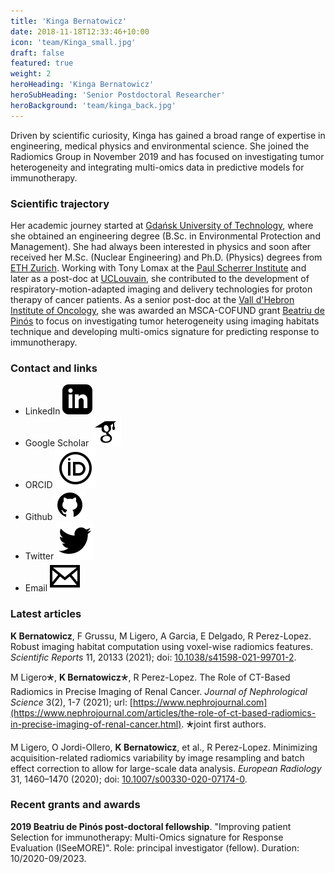 ```yaml
---
title: 'Kinga Bernatowicz'
date: 2018-11-18T12:33:46+10:00
icon: 'team/Kinga_small.jpg'
draft: false
featured: true
weight: 2
heroHeading: 'Kinga Bernatowicz'
heroSubHeading: 'Senior Postdoctoral Researcher'
heroBackground: 'team/kinga_back.jpg'
---
```

Driven by scientific curiosity, Kinga has gained a broad range of expertise in engineering, medical physics and environmental science. She joined the Radiomics Group in November 2019 and has focused on investigating tumor heterogeneity and integrating multi-omics data in predictive models for immunotherapy.
### Scientific trajectory

Her academic journey started at [Gdańsk University of Technology](https://pg.edu.pl/en), where she obtained an engineering degree (B.Sc. in Environmental Protection and Management). She had always been interested in physics and soon after received her M.Sc. (Nuclear Engineering) and Ph.D. (Physics) degrees from [ETH Zurich](https://ethz.ch). Working with Tony Lomax at the [Paul Scherrer Institute](https://psi.ch) and later as a post-doc at [UCLouvain](https://uclouvain.be), she contributed to the development of respiratory-motion-adapted imaging and delivery technologies for proton therapy of cancer patients. As a senior post-doc at the [Vall d'Hebron Institute of Oncology](https://www.vhio.net/), she was awarded an MSCA-COFUND grant [Beatriu de Pinós](https://agaur.gencat.cat/en/Beatriu-de-Pinos/postdocs-bp/coneix-els-postdocs-bp/ciencies-mediques-i-de-la-salut/) to focus on investigating tumor heterogeneity using imaging habitats technique and developing multi-omics signature for predicting response to immunotherapy. 

### Contact and links

- LinkedIn [![profile](/social/linkedin.svg)](https://www.linkedin.com/in/kinga-bernatowicz-8091b2a6/)
- Google Scholar [![profile](/social/google-scholar.svg)](https://scholar.google.com/citations?user=HEZMC90AAAAJ&hl=en)
- ORCID [![profile](/social/orcid.svg)](https://orcid.org/0000-0001-9166-1709)
- Github [![profile](/social/github.svg)](https://github.com/kingaber) 
- Twitter [![profile](/social/twitter.svg)](https://twitter.com/KingaBarcelona)
- Email [![profile](/social/mail.svg)](mailto:kbernatowicz@vhio.net)

### Latest articles

**K Bernatowicz**, F Grussu, M Ligero, A Garcia, E Delgado, R Perez-Lopez. Robust imaging habitat computation using voxel-wise radiomics features. _Scientific Reports_ 11, 20133 (2021); doi: [10.1038/s41598-021-99701-2](https://doi.org/10.1038/s41598-021-99701-2).


M Ligero&#128945;, **K Bernatowicz**&#128945;, R Perez-Lopez. The Role of CT-Based Radiomics in Precise Imaging of Renal Cancer. _Journal of Nephrological Science_ 3(2), 1-7 (2021); url: [https://www.nephrojournal.com](https://www.nephrojournal.com/articles/the-role-of-ct-based-radiomics-in-precise-imaging-of-renal-cancer.html). &#128945;joint first authors.


M Ligero, O Jordi-Ollero, **K Bernatowicz**, et al., R Perez-Lopez. Minimizing acquisition-related radiomics variability by image resampling and batch effect correction to allow for large-scale data analysis. _European Radiology_ 31, 1460–1470 (2020); doi: [10.1007/s00330-020-07174-0](https://doi.org/10.1007/s00330-020-07174-0).



### Recent grants and awards

**2019 Beatriu de Pinós post-doctoral fellowship**. "Improving patient Selection for immunotherapy: Multi-Omics signature for Response Evaluation (ISeeMORE)". Role: principal investigator (fellow). Duration: 10/2020-09/2023.

